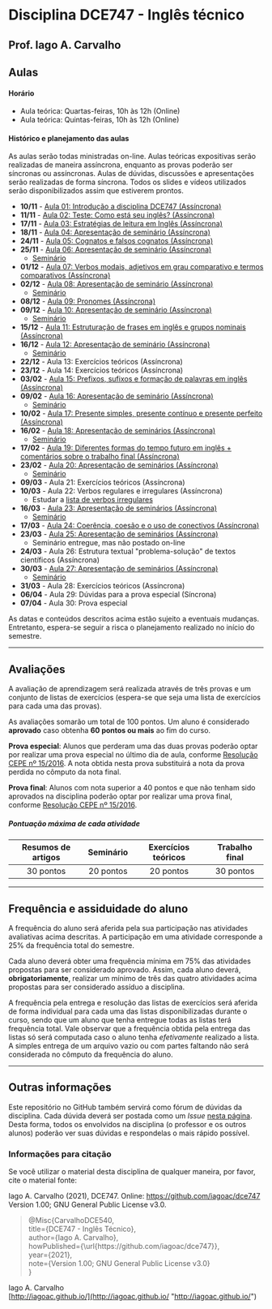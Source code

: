 
# Disciplina DCE747 - Inglês técnico

## Prof. Iago A. Carvalho

## Aulas

#### Horário

  - Aula teórica: Quartas-feiras, 10h às 12h (Online)
  - Aula teórica: Quintas-feiras, 10h às 12h (Online)
 
#### Histórico e planejamento das aulas

As aulas serão todas ministradas on-line. Aulas teóricas expositivas serão realizadas de maneira assíncrona, enquanto as provas poderão ser síncronas ou assíncronas. Aulas de dúvidas, discussões e apresentações serão realizadas de forma síncrona. Todos os slides e vídeos utilizados serão disponibilizados assim que estiverem prontos.

  - **10/11** - [Aula 01: Introdução a disciplina DCE747 (Assíncrona)](https://youtu.be/ir2FGqbpvoM)
  - **11/11** - [Aula 02: Teste: Como está seu inglês? (Assíncrona)](https://github.com/iagoac/dce747/tree/main/exercicios/lista_0)
  - **17/11** - [Aula 03: Estratégias de leitura em Inglês (Assíncrona)](https://youtu.be/ECjY9rwiWFw)
  - **18/11** - [Aula 04: Apresentação de seminário (Assíncrona)](https://github.com/iagoac/dce747/blob/main/textos/resumo_aula_04.pdf)
  - **24/11** - [Aula 05: Cognatos e falsos cognatos (Assíncrona)](https://youtu.be/BAx71Q_Ak2Y)
  - **25/11** - [Aula 06: Apresentação de seminário (Assíncrona)](https://github.com/iagoac/dce747/blob/main/textos/resumo_aula_06.pdf)
    - [Seminário](https://www.youtube.com/watch?v=0OaFcWMYVFs)
  - **01/12** - [Aula 07: Verbos modais, adjetivos em grau comparativo e termos comparativos (Assíncrona)](https://youtu.be/FGl75Ih37LU)
  - **02/12** - [Aula 08: Apresentação de seminário (Assíncrona)](https://github.com/iagoac/dce747/blob/main/textos/resumo_aula_08.pdf)
    - [Seminário](https://www.youtube.com/watch?v=68bXdGRMdlA)
  - **08/12** - [Aula 09: Pronomes (Assíncrona)](https://youtu.be/hPuqDRERT0A)
  - **09/12** - [Aula 10: Apresentação de seminário (Assíncrona)](https://github.com/iagoac/dce747/blob/main/textos/resumo_aula_10.pdf)
    - [Seminário](https://youtu.be/TSBM3deEbHY)
  - **15/12** - [Aula 11: Estruturação de frases em inglês e grupos nominais (Assíncrona)](https://youtu.be/6iM1hfuFBO4)
  - **16/12** - [Aula 12: Apresentação de seminário (Assíncrona)](https://github.com/iagoac/dce747/blob/main/textos/resumo_aula_12.pdf)
    - [Seminário](https://youtu.be/r_iJ3qbPC_k)
  - **22/12** - Aula 13: Exercícios teóricos (Assíncrona)
  - **23/12** - Aula 14: Exercícios teóricos (Assíncrona)
  - **03/02** - [Aula 15: Prefixos, sufixos e formação de palavras em inglês (Assíncrona)](https://youtu.be/cwpGSGJVfWQ)
  - **09/02** - [Aula 16: Apresentação de seminário (Assíncrona)](https://github.com/iagoac/dce747/blob/main/textos/resumo_aula_16.pdf)
    - [Seminário](https://www.youtube.com/watch?v=Mp8Xo6H04wM)
  - **10/02** - [Aula 17: Presente simples, presente contínuo e presente perfeito (Assíncrona)](https://youtu.be/S5UiiYAgCu8)
  - **16/02** - [Aula 18: Apresentação de seminários (Assíncrona)](https://github.com/iagoac/dce747/blob/main/textos/resumo_aula_18.pdf)
    - [Seminário](https://youtu.be/4_Ayc11mWIw)
  - **17/02** - [Aula 19: Diferentes formas do tempo futuro em inglês + comentários sobre o trabalho final (Assíncrona)](https://youtu.be/syazhN6De9o)
  - **23/02** - [Aula 20: Apresentação de seminários (Assíncrona)](https://github.com/iagoac/dce747/blob/main/textos/resumo_aula_20.pdf)
    - [Seminário](https://www.youtube.com/watch?v=ZEojO5fiytQ)
  - **09/03** - Aula 21: Exercícios teóricos (Assíncrona)
  - **10/03** - Aula 22: Verbos regulares e irregulares (Assíncrona)
    - Estudar a [lista de verbos irregulares](https://github.com/iagoac/dce747/blob/main/material_apoio/verbos_irregulares.pdf)
  - **16/03** - [Aula 23: Apresentação de seminários (Assíncrona)](https://github.com/iagoac/dce747/blob/main/textos/resumo_aula_23.pdf)
    - [Seminário](https://youtu.be/Hb3m_atDfyE)
  - **17/03** - [Aula 24: Coerência, coesão e o uso de conectivos (Assíncrona)](https://youtu.be/3_SkbXvsu1A)
  - **23/03** - [Aula 25: Apresentação de seminários (Assíncrona)](https://github.com/iagoac/dce747/blob/main/textos/resumo_aula_25.pdf)
    - Seminário entregue, mas não postado on-line
  - **24/03** - Aula 26: Estrutura textual "problema-solução" de textos científicos (Assíncrona)
  - **30/03** - [Aula 27: Apresentação de seminários (Assíncrona)](https://github.com/iagoac/dce747/blob/main/textos/resumo_aula_27.pdf)
    - [Seminário](https://www.youtube.com/watch?v=3woaiSdteT8)
  - **31/03** - Aula 28: Exercícios teóricos (Assíncrona)
  - **06/04** - Aula 29: Dúvidas para a prova especial (Síncrona)
  - **07/04** - Aula 30: Prova especial

As datas e conteúdos descritos acima estão sujeito a eventuais mudanças. 
Entretanto, espera-se seguir a risca o planejamento realizado no início do semestre.

---

## Avaliações

A avaliação de aprendizagem será realizada através de três provas e um conjunto de listas de exercícios (espera-se que seja uma lista de exercícios para cada uma das provas).

As avaliações somarão um total de 100 pontos. Um aluno é considerado **aprovado** caso obtenha **60 pontos ou mais** ao fim do curso.

**Prova especial**: Alunos que perderam uma das duas provas poderão optar por realizar uma prova especial no último dia de aula, conforme [Resolução CEPE nº 15/2016](https://www.unifal-mg.edu.br/portal/wp-content/uploads/sites/52/2019/07/15-2016-aprova-Reg.-Geral-Cursos-de-gradua%C3%A7%C3%A3o-11935-8-alterada-pela-016-2019-vide-res-020-2019.pdf "Resolução CEPE nº 15/2016"). A nota obtida nesta prova substituirá a nota da prova perdida no cômputo da nota final.

**Prova final**: Alunos com nota superior a 40 pontos e que não tenham sido aprovados na disciplina poderão optar por realizar uma prova final, conforme [Resolução CEPE nº 15/2016](https://www.unifal-mg.edu.br/portal/wp-content/uploads/sites/52/2019/07/15-2016-aprova-Reg.-Geral-Cursos-de-gradua%C3%A7%C3%A3o-11935-8-alterada-pela-016-2019-vide-res-020-2019.pdf "Resolução CEPE nº 15/2016").

##### Pontuação máxima de cada atividade
| Resumos de artigos  | Seminário  |  Exercícios teóricos | Trabalho final | 
| :------------: | :------------: | :------------: | :------------: |
| 30 pontos  | 20 pontos  | 20 pontos  | 30 pontos  |

---

## Frequência e assiduidade do aluno

A frequência do aluno será aferida pela sua participação nas atividades avaliativas acima descritas. A participação em uma atividade corresponde a 25% da frequência total do semestre.

Cada aluno deverá obter uma frequência mínima em 75% das atividades propostas para ser considerado aprovado. Assim, cada aluno deverá, **obrigatoriamente**, realizar um mínimo de três das quatro atividades acima propostas para ser considerado assíduo a disciplina.

A frequência pela entrega e resolução das listas de exercícios será aferida de forma individual para cada uma das listas disponibilizadas durante o curso, sendo que um aluno que tenha entregue todas as listas terá frequência total.
Vale observar que a frequência obtida pela entrega das listas só será computada caso o aluno tenha *efetivamente* realizado a lista. A simples entrega de um arquivo vazio ou com partes faltando não será considerada no cômputo da frequência do aluno.

---

## Outras informações

Este repositório no GitHub também servirá como fórum de dúvidas da disciplina. Cada dúvida deverá ser postada como um *Issue* [nesta página](https://github.com/iagoac/dce540/issues). Desta forma, todos os envolvidos na disciplina (o professor e os outros alunos) poderão ver suas dúvidas e respondelas o mais rápido possível.

### Informações para citação

Se você utilizar o material desta disciplina de qualquer maneira, por favor, cite o material fonte:

Iago A. Carvalho (2021), DCE747. Online: https://github.com/iagoac/dce747 Version 1.00; GNU General Public License v3.0.


> @Misc{CarvalhoDCE540,  
title={DCE747 - Inglês Técnico},  
author={Iago A. Carvalho},   
howPublished={\url{https&#58;//github\.com/iagoac/dce747}},  
year={2021},  
note={Version 1.00; GNU General Public License v3.0}  
}


Iago A. Carvalho  
[http://iagoac.github.io/](http://iagoac.github.io/ "http://iagoac.github.io/")
